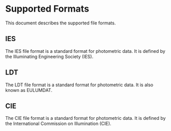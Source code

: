 # Supported Formats

This document describes the supported file formats.

## IES

The IES file format is a standard format for photometric data. It is defined by the Illuminating Engineering Society (IES).

## LDT

The LDT file format is a standard format for photometric data. It is also known as EULUMDAT.

## CIE

The CIE file format is a standard format for photometric data. It is defined by the International Commission on Illumination (CIE).
